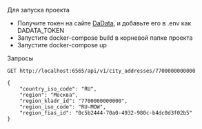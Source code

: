 Для запуска проекта
- Получите токен на сайте [DaData](https://dadata.ru/), и добавьте его в .env как DADATA_TOKEN
- Запустите docker-compose build в корневой папке проекта
- Запустите docker-compose up

Запросы

```Request
GET http://localhost:6565/api/v1/city_addresses/7700000000000

{
	"country_iso_code": "RU",
	"region": "Москва",
	"region_kladr_id": "7700000000000",
	"region_iso_code": "RU-MOW",
	"region_fias_id": "0c5b2444-70a0-4932-980c-b4dc0d3f02b5"
}
```